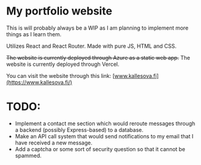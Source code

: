 # My portfolio website

This is will probably always be a WIP as I am planning to implement more things as I learn them.

Utilizes React and React Router. Made with pure JS, HTML and CSS.

 ~~The website is currently deployed through Azure as a static web app.~~ The website is currently deployed through Vercel.

You can visit the website through this link: [www.kallesova.fi](https://www.kallesova.fi/)

# TODO:
 
 - Implement a contact me section which would reroute messages through a backend (possibly Express-based) to a database.
 - Make an API call system that would send notifications to my email that I have received a new message.
 - Add a captcha or some sort of security question so that it cannot be spammed.
